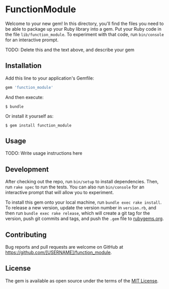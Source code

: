 # FunctionModule

Welcome to your new gem! In this directory, you'll find the files you need to be able to package up your Ruby library into a gem. Put your Ruby code in the file `lib/function_module`. To experiment with that code, run `bin/console` for an interactive prompt.

TODO: Delete this and the text above, and describe your gem

## Installation

Add this line to your application's Gemfile:

```ruby
gem 'function_module'
```

And then execute:

    $ bundle

Or install it yourself as:

    $ gem install function_module

## Usage

TODO: Write usage instructions here

## Development

After checking out the repo, run `bin/setup` to install dependencies. Then, run `rake spec` to run the tests. You can also run `bin/console` for an interactive prompt that will allow you to experiment.

To install this gem onto your local machine, run `bundle exec rake install`. To release a new version, update the version number in `version.rb`, and then run `bundle exec rake release`, which will create a git tag for the version, push git commits and tags, and push the `.gem` file to [rubygems.org](https://rubygems.org).

## Contributing

Bug reports and pull requests are welcome on GitHub at https://github.com/[USERNAME]/function_module.


## License

The gem is available as open source under the terms of the [MIT License](http://opensource.org/licenses/MIT).

